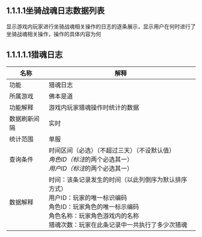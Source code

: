<!--
author: 琳琳
head: http://pingodata.qiniudn.com/jockchou-avatar.jpg
date: 2015-10-30
title: 坐骑战魂日志
tags: 日志查看
category: 日志查看
status: publish
summary: 游戏管理后台wiki
-->

## 1.1.1.1坐骑战魂日志数据列表 ##
显示游戏内玩家进行坐骑战魂相关操作的日志的逐条展示，显示用户在何时进行了坐骑战魂相关操作，操作的具体内容为何
## 1.1.1.1.1猎魂日志 ##
| 名称 | 解释 |
| ------------ | ------------ |
| 功能 | 猎魂日志 |
| 所属游戏  |  佛本是道 |
| 功能解释  |  游戏内玩家猎魂操作时统计的数据 |
| 数据刷新间隔  |  实时 |
| 统计范围  |  单服 |
| 查询条件  | 时间区间（必选）（不超过三天）（不设默认值）<br>*角色ID（标注*的两个必选其一）<br>*用户ID（标注*的两个必选其一）  |
| 数据解释  |  时间：该条记录发生的时间（以此列倒序为默认排序方式）<br>用户ID：玩家的唯一标识编码 <br>角色ID：玩家角色的唯一标示编码<br>角色名称：玩家角色游戏内的名称 <br>猎魂次数：玩家在此条记录中一共执行了多少次猎魂 |
